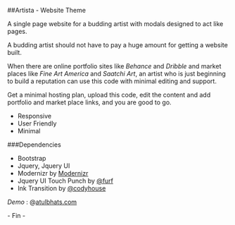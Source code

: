 ##Artista - Website Theme

A single page website for a budding artist with modals designed to act like pages. 

A budding artist should not have to pay a huge amount for getting a website built. 

When there are online portfolio sites like _Behance_ and _Dribble_ and market places like _Fine Art America_ and _Saatchi Art_, an artist who is just beginning to build a reputation can use this code with minimal editing and support. 

Get a minimal hosting plan, upload this code, edit the content and add portfolio and market place links, and you are good to go. 

- Responsive
- User Friendly
- Minimal

###Dependencies 

- Bootstrap
- Jquery, Jquery UI
- Modernizr by [Modernizr](https://github.com/modernizr/modernizr)
- Jquery UI Touch Punch by [@furf](https://github.com/furf)
- Ink Transition by [@codyhouse](https://github.com/CodyHouse)

*Demo* : @[atulbhats.com](http://atulbhats.com/demo/artista)

\- Fin -